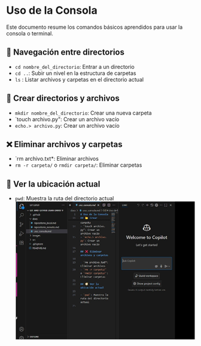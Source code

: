 # Uso de la Consola

Este documento resume los comandos básicos aprendidos para usar la consola o terminal.

## 📁 Navegación entre directorios

- `cd nombre_del_directorio`: Entrar a un directorio
- `cd ..`: Subir un nivel en la estructura de carpetas
- `ls` : Listar archivos y carpetas en el directorio actual

## 📂 Crear directorios y archivos

- `mkdir nombre_del_directorio`: Crear una nueva carpeta
- `touch archivo.py": Crear un archivo vacío
- `echo.> archivo.py`: Crear un archivo vacío

## ❌ Eliminar archivos y carpetas

- `rm archivo.txt*: Eliminar archivos
- `rm -r carpeta/` o `rmdir carpeta/`: Eliminar carpetas

## 🧭 Ver la ubicación actual

- `pwd`: Muestra la ruta del directorio actual 
![alt text](../images/imagen1github.jpg)
